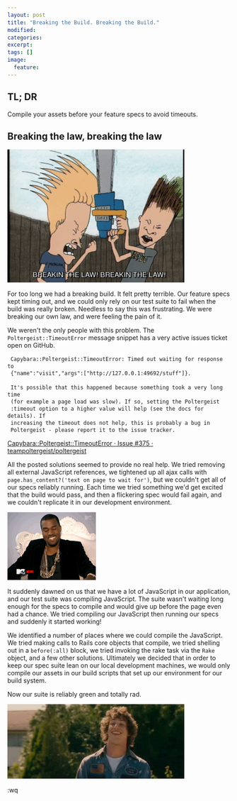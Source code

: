 ```yaml
---
layout: post
title: "Breaking the Build. Breaking the Build."
modified:
categories:
excerpt:
tags: []
image:
  feature:
---
```


## TL; DR

Compile your assets before your feature specs to avoid timeouts.

## Breaking the law, breaking the law

![Breaking the law!](/images/breaking_the_law.gif)

For too long we had a breaking build. It felt pretty terrible. Our feature specs kept timing out, and we could only rely on our test suite to fail when the build was really broken. Needless to say this was frustrating. We were breaking our own law, and were feeling the pain of it.

We weren't the only people with this problem. The `Poltergeist::TimeoutError` message snippet has a very active issues ticket open on GitHub.

     Capybara::Poltergeist::TimeoutError: Timed out waiting for response to
     {"name":"visit","args":["http://127.0.0.1:49692/stuff"]}.

     It's possible that this happened because something took a very long time
     (for example a page load was slow). If so, setting the Poltergeist
     :timeout option to a higher value will help (see the docs for details). If
     increasing the timeout does not help, this is probably a bug in
     Poltergeist - please report it to the issue tracker.

[Capybara::Poltergeist::TimeoutError · Issue #375 · teampoltergeist/poltergeist](https://github.com/teampoltergeist/poltergeist/issues/375)

All the posted solutions seemed to provide no real help. We tried removing all external JavaScript references, we tightened up all ajax calls with `page.has_content?('text on page to wait for')`, but we couldn't get all of our specs reliably running. Each time we tried something we'd get excited that the build would pass, and then a flickering spec would fail again, and we couldn't replicate it in our development environment.

![First I was like the build's gonna pass! Then I was like nope.](/images/kanye_smile_frown.gif)

It suddenly dawned on us that we have a lot of JavaScript in our application, and our test suite was compiling JavaScript. The suite wasn't waiting long enough for the specs to compile and would give up before the page even had a chance. We tried compiling our JavaScript then running our specs and suddenly it started working!

We identified a number of places where we could compile the JavaScript. We tried making calls to Rails core objects that compile, we tried shelling out in a `before(:all)` block, we tried invoking the rake task via the `Rake` object, and a few other solutions. Ultimately we decided that in order to keep our spec suite lean on our local development machines, we would only compile our assets in our build scripts that set up our environment for our build system.

Now our suite is reliably green and totally rad.

![Yeaaaaah!](/images/thumbs_up_andy.gif)

:wq

